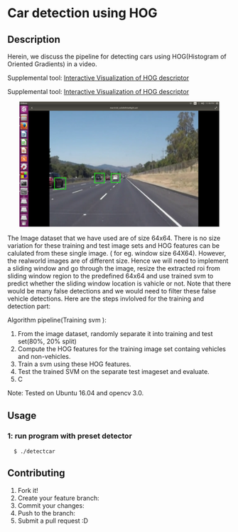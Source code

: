 # Car detection using HOG

## Description
Herein, we discuss the pipeline for detecting cars using HOG(Histogram of Oriented Gradients) in a video.

Supplemental tool: [Interactive Visualization of HOG descriptor](https://github.com/AvishekParajuli/SmartCar_proj/blob/master/HOGUI/readme.md)

Supplemental tool: [Interactive Visualization of HOG descriptor](../HOGUI/readme.md)
<p align="center">
  <img src="https://github.com/AvishekParajuli/SmartCar_proj/blob/feature-cardetection/cardetection/cars1.png" width ="450" />
</p>

The Image dataset that we have used are of size 64x64. There is no size variation for these training and test image sets and HOG features can be calulated from these single image. ( for eg. window size 64X64). 
However, the realworld images are of different size. Hence we will need to implement a sliding window and go through the image, resize the extracted roi from sliding window region to the predefined 64x64 and use trained svm to predict whether the sliding window location is vahicle or not. Note that there would be many false detections and we would need to filter these false vehicle detections.
Here are the steps invlolved for the training and detection part:

Algorithm pipeline(Training svm ):
1. From the image dataset, randomly separate it into training and test set(80%, 20% split)
1. Compute the HOG features for the training image set containg vehicles and non-vehicles.
1. Train a svm using these HOG features. 
2. Test the trained SVM on the separate test imageset and evaluate.
3. C

Note: Tested on Ubuntu 16.04 and opencv 3.0. 

## Usage

 ### 1: run program with preset detector
 
```
  $ ./detectcar 
```


## Contributing

1. Fork it!
2. Create your feature branch:
3. Commit your changes: 
4. Push to the branch: 
5. Submit a pull request :D
   

